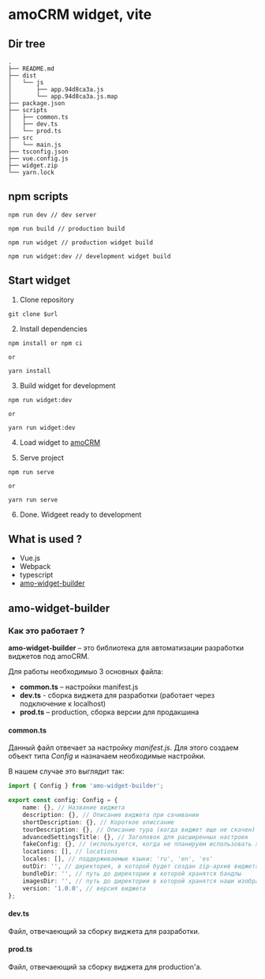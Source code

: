 # amoCRM widget, vite  

## Dir tree

```
.
├── README.md
├── dist
│   └── js
│       ├── app.94d8ca3a.js
│       └── app.94d8ca3a.js.map
├── package.json
├── scripts
│   ├── common.ts
│   ├── dev.ts
│   └── prod.ts
├── src
│   └── main.js
├── tsconfig.json
├── vue.config.js
├── widget.zip
└── yarn.lock
```

## npm scripts 

```
npm run dev // dev server

npm run build // production build

npm run widget // production widget build 

npm run widget:dev // development widget build 
```

## Start widget

1. Clone repository 
```
git clone $url
```

2. Install dependencies
```
npm install or npm ci

or

yarn install 
```

3. Build widget for development
```
npm run widget:dev

or 

yarn run widget:dev
```

4. Load widget to [amoCRM](https://www.amocrm.ru/developers/content/integrations/upload) 

5. Serve project
```
npm run serve 

or 

yarn run serve 
```
6. Done. Widgeet ready to development

## What is used ?

- Vue.js
- Webpack
- typescript
- [amo-widget-builder](https://advisory-frontend.vercel.app/advisory/npm-package/amo-widget-builder)

## amo-widget-builder

### Как это работает ?

__amo-widget-builder__ – это библиотека для автоматизации разработки виджетов под amoCRM. 

Для работы необходимыо 3 основных файла:

- __common.ts__ – настройки manifest.js 
- __dev.ts__ - сборка виджета для разработки (работает через подключение к localhost)
- __prod.ts__ – production, сборка версии для продакшина

#### common.ts

Данный файл отвечает за настройку *manifest.js*. Для этого создаем объект типа *Config* и назначаем необходимые настройки.

В нашем случае это выглядит так: 

```ts
import { Config } from 'amo-widget-builder';

export const config: Config = {
    name: {}, // Название виджета
    description: {}, // Описание виджета при сачивании 
    shortDescription: {}, // Короткое описсание
    tourDescription: {}, // Описание тура (когда виджет еще не скачен) 
    advancedSettingsTitle: {}, // Заголовок для расширенных настроек
    fakeConfig: {}, // (используется, когда не планируем использовать хранение настрооект в amoCRM)
    locations: [], // locations
    locales: [], // поддерживаемые языки: 'ru', 'en', 'es'
    outDir: '', // директория, в которой будет создан zip-архив виджета
    bundleDir: '', // путь до директории в которой хранятся бандлы
    imagesDir: '', // путь до директории в которой хранятся наши изображения (если не уазана, то сгенерируются дефолтные)
    version: '1.0.0', // версия виджета
};
```

#### dev.ts

Файл, отвечаеющий за сборку виджета для разработки. 

#### prod.ts

Файл, отвечаеющий за сборку виджета для production'а. 

